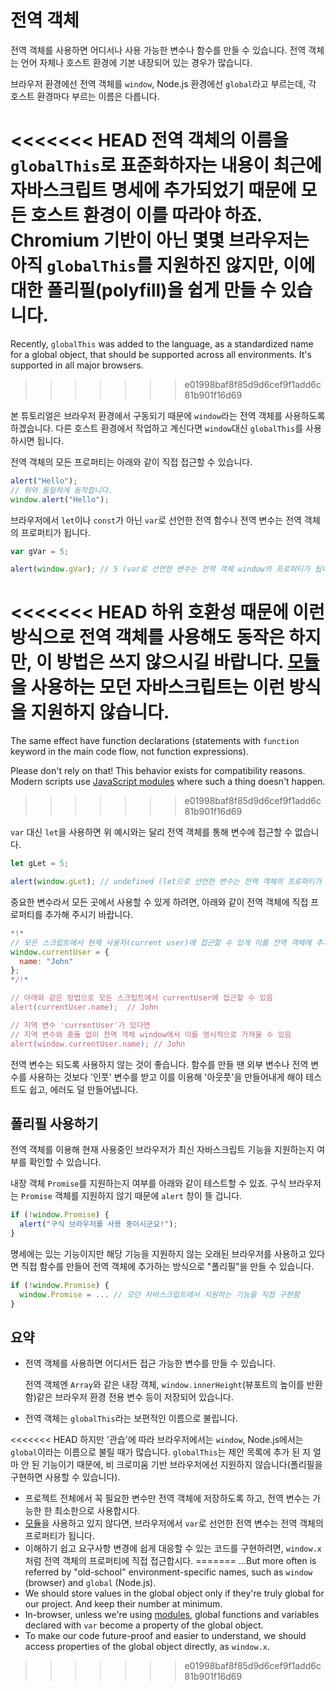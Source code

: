 
# 전역 객체

전역 객체를 사용하면 어디서나 사용 가능한 변수나 함수를 만들 수 있습니다. 전역 객체는 언어 자체나 호스트 환경에 기본 내장되어 있는 경우가 많습니다.

브라우저 환경에선 전역 객체를 `window`, Node.js 환경에선 `global`라고 부르는데, 각 호스트 환경마다 부르는 이름은 다릅니다. 

<<<<<<< HEAD
전역 객체의 이름을 `globalThis`로 표준화하자는 내용이 최근에 자바스크립트 명세에 추가되었기 때문에 모든 호스트 환경이 이를 따라야 하죠. Chromium 기반이 아닌 몇몇 브라우저는 아직 `globalThis`를 지원하진 않지만, 이에 대한 폴리필(polyfill)을 쉽게 만들 수 있습니다.
=======
Recently, `globalThis` was added to the language, as a standardized name for a global object, that should be supported across all environments. It's supported in all major browsers.
>>>>>>> e01998baf8f85d9d6cef9f1add6c81b901f16d69

본 튜토리얼은 브라우저 환경에서 구동되기 때문에 `window`라는 전역 객체를 사용하도록 하겠습니다. 다른 호스트 환경에서 작업하고 계신다면 `window`대신 `globalThis`를 사용하시면 됩니다.

전역 객체의 모든 프로퍼티는 아래와 같이 직접 접근할 수 있습니다.

```js run
alert("Hello");
// 위와 동일하게 동작합니다.
window.alert("Hello");
```

브라우저에서 `let`이나 `const`가 아닌 `var`로 선언한 전역 함수나 전역 변수는 전역 객체의 프로퍼티가 됩니다.

```js run untrusted refresh
var gVar = 5;

alert(window.gVar); // 5 (var로 선언한 변수는 전역 객체 window의 프로퍼티가 됩니다)
```

<<<<<<< HEAD
하위 호환성 때문에 이런 방식으로 전역 객체를 사용해도 동작은 하지만, 이 방법은 쓰지 않으시길 바랍니다. [모듈](info:modules)을 사용하는 모던 자바스크립트는 이런 방식을 지원하지 않습니다.
=======
The same effect have function declarations (statements with `function` keyword in the main code flow, not function expressions).

Please don't rely on that! This behavior exists for compatibility reasons. Modern scripts use [JavaScript modules](info:modules) where such a thing doesn't happen.
>>>>>>> e01998baf8f85d9d6cef9f1add6c81b901f16d69

`var` 대신 `let`을 사용하면 위 예시와는 달리 전역 객체를 통해 변수에 접근할 수 없습니다.

```js run untrusted refresh
let gLet = 5;

alert(window.gLet); // undefined (let으로 선언한 변수는 전역 객체의 프로퍼티가 되지 않습니다.)
```

중요한 변수라서 모든 곳에서 사용할 수 있게 하려면, 아래와 같이 전역 객체에 직접 프로퍼티를 추가해 주시기 바랍니다.

```js run
*!*
// 모든 스크립트에서 현재 사용자(current user)에 접근할 수 있게 이를 전역 객체에 추가함
window.currentUser = {
  name: "John"
};
*/!*

// 아래와 같은 방법으로 모든 스크립트에서 currentUser에 접근할 수 있음
alert(currentUser.name);  // John

// 지역 변수 'currentUser'가 있다면
// 지역 변수와 충돌 없이 전역 객체 window에서 이를 명시적으로 가져올 수 있음
alert(window.currentUser.name); // John
```

전역 변수는 되도록 사용하지 않는 것이 좋습니다. 함수를 만들 땐 외부 변수나 전역 변수를 사용하는 것보다 '인풋' 변수를 받고 이를 이용해 '아웃풋'을 만들어내게 해야 테스트도 쉽고, 에러도 덜 만들어냅니다. 

## 폴리필 사용하기

전역 객체를 이용해 현재 사용중인 브라우저가 최신 자바스크립트 기능을 지원하는지 여부를 확인할 수 있습니다.

내장 객체 `Promise`를 지원하는지 여부를 아래와 같이 테스트할 수 있죠. 구식 브라우저는 `Promise` 객체를 지원하지 않기 때문에 `alert` 창이 뜰 겁니다.
```js run
if (!window.Promise) {
  alert("구식 브라우저를 사용 중이시군요!");
}
```

명세에는 있는 기능이지만 해당 기능을 지원하지 않는 오래된 브라우저를 사용하고 있다면 직접 함수를 만들어 전역 객체에 추가하는 방식으로 "폴리필"을 만들 수 있습니다.

```js run
if (!window.Promise) {
  window.Promise = ... // 모던 자바스크립트에서 지원하는 기능을 직접 구현함
}
```

## 요약

- 전역 객체를 사용하면 어디서든 접근 가능한 변수를 만들 수 있습니다.

    전역 객체엔 `Array`와 같은 내장 객체, `window.innerHeight`(뷰포트의 높이를 반환함)같은 브라우저 환경 전용 변수 등이 저장되어 있습니다.
- 전역 객체는 `globalThis`라는 보편적인 이름으로 불립니다.

<<<<<<< HEAD
    하지만 '관습'에 따라 브라우저에서는 `window`, Node.js에서는 `global`이라는 이름으로 불릴 때가 많습니다. `globalThis`는 제안 목록에 추가 된 지 얼마 안 된 기능이기 때문에, 비 크로미움 기반 브라우저에선 지원하지 않습니다(폴리필을 구현하면 사용할 수 있습니다).
- 프로젝트 전체에서 꼭 필요한 변수만 전역 객체에 저장하도록 하고, 전역 변수는 가능한 한 최소한으로 사용합시다.
- [모듈](info:modules)을 사용하고 있지 않다면, 브라우저에서 `var`로 선언한 전역 변수는 전역 객체의 프로퍼티가 됩니다.
- 이해하기 쉽고 요구사항 변경에 쉽게 대응할 수 있는 코드를 구현하려면, `window.x`처럼 전역 객체의 프로퍼티에 직접 접근합시다.
=======
    ...But more often is referred by "old-school" environment-specific names, such as `window` (browser) and `global` (Node.js).
- We should store values in the global object only if they're truly global for our project. And keep their number at minimum.
- In-browser, unless we're using [modules](info:modules), global functions and variables declared with `var` become a property of the global object.
- To make our code future-proof and easier to understand, we should access properties of the global object directly, as `window.x`.
>>>>>>> e01998baf8f85d9d6cef9f1add6c81b901f16d69
